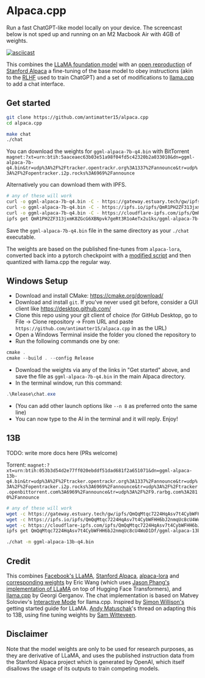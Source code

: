 # Alpaca.cpp

Run a fast ChatGPT-like model locally on your device. The screencast below is not sped up and running on an M2 Macbook Air with 4GB of weights. 


[![asciicast](screencast.gif)](https://asciinema.org/a/dfJ8QXZ4u978Ona59LPEldtKK)


This combines the [LLaMA foundation model](https://github.com/facebookresearch/llama) with an [open reproduction](https://github.com/tloen/alpaca-lora) of [Stanford Alpaca](https://github.com/tatsu-lab/stanford_alpaca) a fine-tuning of the base model to obey instructions (akin to the [RLHF](https://huggingface.co/blog/rlhf) used to train ChatGPT) and a set of modifications to [llama.cpp](https://github.com/ggerganov/llama.cpp) to add a chat interface. 

## Get started

```sh
git clone https://github.com/antimatter15/alpaca.cpp
cd alpaca.cpp

make chat
./chat
```

You can download the weights for `ggml-alpaca-7b-q4.bin` with BitTorrent `magnet:?xt=urn:btih:5aaceaec63b03e51a98f04fd5c42320b2a033010&dn=ggml-alpaca-7b-q4.bin&tr=udp%3A%2F%2Ftracker.opentrackr.org%3A1337%2Fannounce&tr=udp%3A%2F%2Fopentracker.i2p.rocks%3A6969%2Fannounce`


Alternatively you can download them with IPFS.

```sh
# any of these will work
curl -o ggml-alpaca-7b-q4.bin -C - https://gateway.estuary.tech/gw/ipfs/QmR1PH2ZF313jxmK8ZGcG6XBNpvk7geRt3R1oAeTx2u1ks/ggml-alpaca-7b-q4.bin
curl -o ggml-alpaca-7b-q4.bin -C - https://ipfs.io/ipfs/QmR1PH2ZF313jxmK8ZGcG6XBNpvk7geRt3R1oAeTx2u1ks/ggml-alpaca-7b-q4.bin
curl -o ggml-alpaca-7b-q4.bin -C - https://cloudflare-ipfs.com/ipfs/QmR1PH2ZF313jxmK8ZGcG6XBNpvk7geRt3R1oAeTx2u1ks/ggml-alpaca-7b-q4.bin
ipfs get QmR1PH2ZF313jxmK8ZGcG6XBNpvk7geRt3R1oAeTx2u1ks/ggml-alpaca-7b-q4.bin
```

Save the `ggml-alpaca-7b-q4.bin` file in the same directory as your `./chat` executable. 

The weights are based on the published fine-tunes from `alpaca-lora`, converted back into a pytorch checkpoint with a [modified script](https://github.com/tloen/alpaca-lora/pull/19) and then quantized with llama.cpp the regular way. 

## Windows Setup

- Download and install CMake: <https://cmake.org/download/>
- Download and install `git`. If you've never used git before, consider a GUI client like <https://desktop.github.com/>
- Clone this repo using your git client of choice (for GitHub Desktop, go to File -> Clone repository -> From URL and paste `https://github.com/antimatter15/alpaca.cpp` in as the URL)
- Open a Windows Terminal inside the folder you cloned the repository to
- Run the following commands one by one:

```ps1
cmake .
cmake --build . --config Release
```

- Download the weights via any of the links in "Get started" above, and save the file as `ggml-alpaca-7b-q4.bin` in the main Alpaca directory.
- In the terminal window, run this command:
```ps1
.\Release\chat.exe
```
- (You can add other launch options like `--n 8` as preferred onto the same line)
- You can now type to the AI in the terminal and it will reply. Enjoy!

## 13B

TODO: write more docs here (PRs welcome)

Torrent: `magnet:?xt=urn:btih:053b3d54d2e77ff020ebddf51dad681f2a651071&dn=ggml-alpaca-13b-q4.bin&tr=udp%3A%2F%2Ftracker.opentrackr.org%3A1337%2Fannounce&tr=udp%3A%2F%2Fopentracker.i2p.rocks%3A6969%2Fannounce&tr=udp%3A%2F%2Ftracker.openbittorrent.com%3A6969%2Fannounce&tr=udp%3A%2F%2F9.rarbg.com%3A2810%2Fannounce`

```sh
# any of these will work
wget -c https://gateway.estuary.tech/gw/ipfs/QmQqMtqc7224HqAsv7t4CybWFHH6bJ2nmqUc8cU4WoD1Df/ggml-alpaca-13b-q4.bin
wget -c https://ipfs.io/ipfs/QmQqMtqc7224HqAsv7t4CybWFHH6bJ2nmqUc8cU4WoD1Df/ggml-alpaca-13b-q4.bin
wget -c https://cloudflare-ipfs.com/ipfs/QmQqMtqc7224HqAsv7t4CybWFHH6bJ2nmqUc8cU4WoD1Df/ggml-alpaca-13b-q4.bin
ipfs get QmQqMtqc7224HqAsv7t4CybWFHH6bJ2nmqUc8cU4WoD1Df/ggml-alpaca-13b-q4.bin
```

```sh
./chat -m ggml-alpaca-13b-q4.bin
```

## Credit

This combines [Facebook's LLaMA](https://github.com/facebookresearch/llama), [Stanford Alpaca](https://crfm.stanford.edu/2023/03/13/alpaca.html), [alpaca-lora](https://github.com/tloen/alpaca-lora) and [corresponding weights](https://huggingface.co/tloen/alpaca-lora-7b/tree/main) by Eric Wang (which uses [Jason Phang's implementation of LLaMA](https://github.com/huggingface/transformers/pull/21955) on top of Hugging Face Transformers), and [llama.cpp](https://github.com/ggerganov/llama.cpp) by Georgi Gerganov. The chat implementation is based on Matvey Soloviev's [Interactive Mode](https://github.com/ggerganov/llama.cpp/pull/61) for llama.cpp. Inspired by [Simon Willison's](https://til.simonwillison.net/llms/llama-7b-m2) getting started guide for LLaMA. [Andy Matuschak](https://twitter.com/andy_matuschak/status/1636769182066053120)'s thread on adapting this to 13B, using fine tuning weights by [Sam Witteveen](https://huggingface.co/samwit/alpaca13B-lora). 


## Disclaimer

Note that the model weights are only to be used for research purposes, as they are derivative of LLaMA, and uses the published instruction data from the Stanford Alpaca project which is generated by OpenAI, which itself disallows the usage of its outputs to train competing models. 


